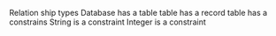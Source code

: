 
Relation ship types
Database has a  table
table has a record
table has a constrains
    String  is a constraint
    Integer  is a constraint
